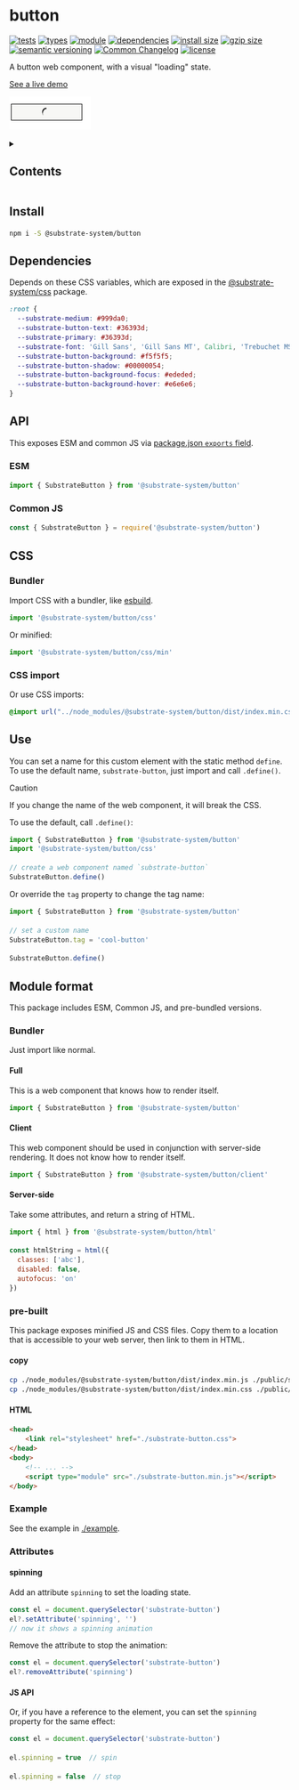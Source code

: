 # button
[![tests](https://img.shields.io/github/actions/workflow/status/substrate-system/button/nodejs.yml?style=flat-square)](https://github.com/substrate-system/button/actions/workflows/nodejs.yml)
[![types](https://img.shields.io/npm/types/@substrate-system/button?style=flat-square)](README.md)
[![module](https://img.shields.io/badge/module-ESM%2FCJS-blue?style=flat-square)](README.md)
[![dependencies](https://img.shields.io/badge/dependencies-zero-brightgreen.svg?style=flat-square)](package.json)
[![install size](https://flat.badgen.net/packagephobia/install/@substrate-system/button?cache-control=no-cache)](https://packagephobia.com/result?p=@substrate-system/button)
[![gzip size](https://img.shields.io/bundlephobia/minzip/@substrate-system/button?style=flat-square)](https://bundlephobia.com/package/@substrate-system/button)
[![semantic versioning](https://img.shields.io/badge/semver-2.0.0-blue?logo=semver&style=flat-square)](https://semver.org/)
[![Common Changelog](https://nichoth.github.io/badge/common-changelog.svg)](./CHANGELOG.md)
[![license](https://img.shields.io/badge/license-Polyform_Small_Business-249fbc?style=flat-square)](LICENSE)


A button web component, with a visual "loading" state.

[See a live demo](https://substrate-system.github.io/button/)

![Demo of the button](image.png)

<details><summary><h2>Contents</h2></summary>

<!-- toc -->

- [Install](#install)
- [Dependencies](#dependencies)
- [API](#api)
  * [ESM](#esm)
  * [Common JS](#common-js)
- [CSS](#css)
  * [Bundler](#bundler)
  * [CSS import](#css-import)
- [Use](#use)
  * [Example](#example)
  * [Attributes](#attributes)
  * [HTML](#html)
  * [pre-built](#pre-built)

<!-- tocstop -->

</details>


## Install

```sh
npm i -S @substrate-system/button
```

## Dependencies

Depends on these CSS variables, which are exposed in the
[@substrate-system/css](https://github.com/substrate-system/css) package.

```css
:root {
  --substrate-medium: #999da0;
  --substrate-button-text: #36393d;
  --substrate-primary: #36393d;
  --substrate-font: 'Gill Sans', 'Gill Sans MT', Calibri, 'Trebuchet MS', sans-serif;
  --substrate-button-background: #f5f5f5;
  --substrate-button-shadow: #00000054;
  --substrate-button-background-focus: #ededed;
  --substrate-button-background-hover: #e6e6e6;
}
```

## API

This exposes ESM and common JS via [package.json `exports` field](https://nodejs.org/api/packages.html#exports).

### ESM
```js
import { SubstrateButton } from '@substrate-system/button'
```

### Common JS
```js
const { SubstrateButton } = require('@substrate-system/button')
```

## CSS

### Bundler

Import CSS with a bundler, like [esbuild](https://esbuild.github.io/content-types/#css).

```js
import '@substrate-system/button/css'
```

Or minified:
```js
import '@substrate-system/button/css/min'
```

### CSS import

Or use CSS imports:

```css
@import url("../node_modules/@substrate-system/button/dist/index.min.css");
```

## Use

You can set a name for this custom element with the static method
`define`. To use the default name, `substrate-button`, just import and
call `.define()`.

> [!CAUTION]  
> If you change the name of the web component, it will break the CSS.

To use the default, call `.define()`:

```js
import { SubstrateButton } from '@substrate-system/button'
import '@substrate-system/button/css'

// create a web component named `substrate-button`
SubstrateButton.define()
```

Or override the `tag` property to change the tag name:
```js
import { SubstrateButton } from '@substrate-system/button'

// set a custom name
SubstrateButton.tag = 'cool-button'

SubstrateButton.define()
```

## Module format

This package includes ESM, Common JS, and pre-bundled versions.

### Bundler
Just import like normal.

#### Full

This is a web component that knows how to render itself.

```js
import { SubstrateButton } from '@substrate-system/button'
```

#### Client

This web component should be used in conjunction with server-side rendering.
It does not know how to render itself.

```js
import { SubstrateButton } from '@substrate-system/button/client'
```

#### Server-side

Take some attributes, and return a string of HTML.

```js
import { html } from '@substrate-system/button/html'

const htmlString = html({
  classes: ['abc'],
  disabled: false,
  autofocus: 'on'
})
```

### pre-built

This package exposes minified JS and CSS files. Copy them to a location that is
accessible to your web server, then link to them in HTML.

#### copy
```sh
cp ./node_modules/@substrate-system/button/dist/index.min.js ./public/substrate-button.min.js
cp ./node_modules/@substrate-system/button/dist/index.min.css ./public/substrate-button.css
```

#### HTML
```html
<head>
    <link rel="stylesheet" href="./substrate-button.css">
</head>
<body>
    <!-- ... -->
    <script type="module" src="./substrate-button.min.js"></script>
</body>
```


### Example

See the example in [./example](./example/).

### Attributes

#### spinning

Add an attribute `spinning` to set the loading state.

```js
const el = document.querySelector('substrate-button')
el?.setAttribute('spinning', '')
// now it shows a spinning animation
```

Remove the attribute to stop the animation:
```js
const el = document.querySelector('substrate-button')
el?.removeAttribute('spinning')
```

#### JS API

Or, if you have a reference to the element, you can set the `spinning` property
for the same effect:

```js
const el = document.querySelector('substrate-button')

el.spinning = true  // spin

el.spinning = false  // stop
```
